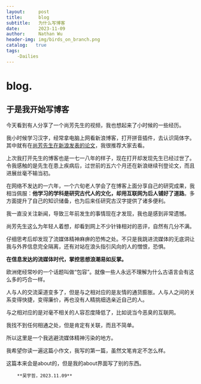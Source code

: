 ```yaml
---
layout:     post
title:      blog
subtitle:   为什么写博客
date:       2023-11-09
author:     Nathan Wu
header-img: img/birds_on_branch.png
catalog:   true
tags:
    -Dailies
---
```

 
# blog.
## 于是我开始写博客
 
 
 今天看到有人分享了一个尚芳先生的视频，我也想起来了小时候的一些经历。
      
  
 
 
 我小时候学习汉字，经常拿电脑上网看新浪博客，打开拼音插件，去认识简体字。其中就有在[尚芳先生在新浪发表的论文](https://blog.sina.com.cn/s/articlelist_1262615174_0_1.html)，我很推荐大家去看。

 上次我打开先生的博客也是一七一八年的样子，现在打开却发现先生已经过世了。令我感触的是先生在患上疾病后，过世前的五六个月还在新浪继续刊登论文，而且进展丝毫不输当初。

 在网络不发达的一六年，一个六旬老人学会了在博客上面分享自己的研究成果，我相当佩服：**他学习的学科是研究古代人的文化，却用互联网为后人铺好了道路**。多方面提升了自己的知识储备，也为后来任研究古汉字提供了诸多便利。
 
  
    
  
 我一直没关注新闻，导致三年前发生的事情现在才发现，我也是感到非常遗憾。

 尚芳先生这么为年轻人着想，却看到网上不少针锋相对的恶评，自然有几分不满。

 仔细思考后却发现了流媒体精神麻痹的恐怖之处。不只是我跳进流媒体的无底洞让我与外界信息完全隔离，还有对站在浪头指引风向的人的憎恨，恐惧。

 **在信息发达的流媒体时代，掌控思想浪潮易如反掌。**
 
  
  
 
 欧洲佬经常吵的一个话题叫做“包容”。就像一些人永远不理解为什么古语言会有这么多的巧合一样。

 人与人的交流渠道变多了，但是与之相对应的是友情的通货膨胀。人与人之间的关系变得快捷，变得廉价，再也没有人精挑细选亲近自己的人。

 与之相对应的是对毫不相关的人容忍度降低了，比如说当今恶臭的互联网。

 我找不到任何相通之处，但是肯定有关联，而且不简单。
 
  
 
 
 所以这里是一个我逃避流媒体精神污染的地方。

 我希望你读一遍这篇小作文，我写的第一篇，虽然文笔肯定不怎么样。

 这篇本来会是about的，但是我的about界面写了别的东西。

        **吴宇哲，2023.11.09**

  
